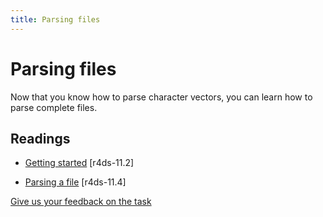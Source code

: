 ```yaml
---
title: Parsing files
---
```


<!-- Generated automatically from parse-file.yml. Do not edit by hand -->

# Parsing files

Now that you know how to parse character vectors, you can learn how to
parse complete files.

## Readings

  * [Getting started](http://r4ds.had.co.nz/data-import.html#getting-started) [r4ds-11.2]

  * [Parsing a file](http://r4ds.had.co.nz/data-import.html#parsing-a-file) [r4ds-11.4]



[Give us your feedback on the task](https://goo.gl/forms/Lpq7Cj9dAUIgchJI2)
